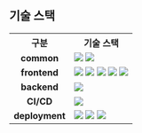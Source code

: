 ## 기술 스택

<table>
  <th>구분</th>
  <th>기술 스택</th>
  <tr>
    <td align="center"><b>common<b></td>
    <td>
      <img src="https://img.shields.io/badge/pnpm-FFCB00.svg?style=flat&logo=pnpm&logoColor=white" />
      <img src="https://img.shields.io/badge/Turborepo-EF4444.svg?style=flat&logo=turborepo&logoColor=white" />
    </td>
  </tr>
  <tr>
    <td align="center"><b>frontend</b></td>
    <td>
      <img src="https://img.shields.io/badge/Next.js-000000.svg?style=flat&logo=next.js&logoColor=white" />
      <img src="https://img.shields.io/badge/Server%20Component-000000.svg?style=flat&logo=next.js&logoColor=white" />
      <img src="https://img.shields.io/badge/Zustand-000000?style=flat&logo=zustand&logoColor=white" />
      <img src="https://img.shields.io/badge/TailwindCss-06B6D4.svg?style=flat&logo=tailwindcss&logoColor=white" />
      <img src="https://img.shields.io/badge/Framer%20Motion-0055FF.svg?style=flat&logo=framer&logoColor=white" />
    </td>
  </tr>
  <tr>
    <td align="center"><b>backend</b></td>
    <td>
      <img src="https://img.shields.io/badge/Sanity-ef3f2f.svg?style=flat&logo=sanity&logoColor=white" />
    </td>
  </tr>
  
  <tr>
    <td align="center"><b>CI/CD</b></td>
    <td>
      <img src="https://img.shields.io/badge/GitHub%20Actions-%232671E5.svg?style=flat&logo=githubactions&logoColor=white" />
    </td>
  </tr>
  <tr>
    <td align="center"><b>deployment</b></td>
    <td>
      <img src="https://img.shields.io/badge/docker-1D63ED.svg?style=flat&logo=docker&logoColor=white" />
      <img src="https://img.shields.io/badge/NGINX-%23009639.svg?style=flat&logo=nginx&logoColor=white" />
      <img src="https://img.shields.io/badge/aws-%23FF9900.svg?style=flat&logo=amazon-aws&logoColor=white" />
    </td>
  </tr>
 
</table>
